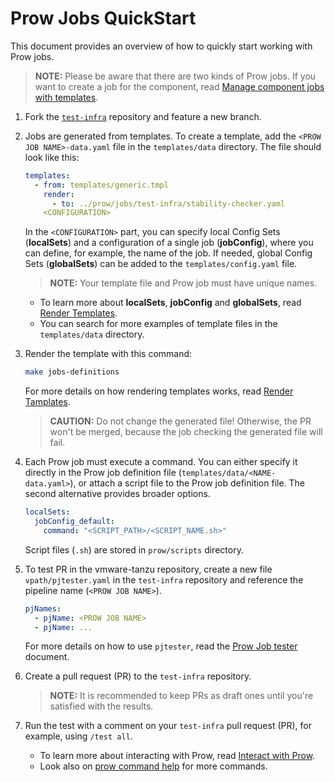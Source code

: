 # Prow Jobs QuickStart

This document provides an overview of how to quickly start working with Prow jobs.
> **NOTE:** Please be aware that there are two kinds of Prow jobs. If you want to create a job for the component, read [Manage component jobs with templates](./manage-component-jobs-with-templates.md).

1. Fork the [`test-infra`](https://github.com/vmware-tanzu-project/test-infra) repository and feature a new branch.


2. Jobs are generated from templates. To create a template, add the `<PROW JOB NAME>-data.yaml` file in the `templates/data` directory. The file should look like this:

    ```yaml
    templates:
      - from: templates/generic.tmpl
        render:
          - to: ../prow/jobs/test-infra/stability-checker.yaml
        <CONFIGURATION>
    ```
    In the `<CONFIGURATION>` part, you can specify local Config Sets (**localSets**) and a configuration of a single job (**jobConfig**), where you can define, for example, the name of the job.
    If needed, global Config Sets (**globalSets**) can be added to the `templates/config.yaml` file.
    
    > **NOTE:** Your template file and Prow job must have unique names.
    
    - To learn more about **localSets**, **jobConfig** and **globalSets**, read [Render Templates](https://github.com/vmware-tanzu-project/test-infra/tree/main/development/tools/cmd/rendertemplates). 
    - You can search for more examples of template files in the `templates/data` directory.


3. Render the template with this command:
    ```bash
    make jobs-definitions
    ```
    
    For more details on how rendering templates works, read [Render Tamplates](https://github.com/vmware-tanzu-project/test-infra/tree/main/development/tools/cmd/rendertemplates).
    
    > **CAUTION:** Do not change the generated file! Otherwise, the PR won't be merged, because the job checking the generated file will fail.

   
4. Each Prow job must execute a command. You can either specify it directly in the Prow job definition file (`templates/data/<NAME-data.yaml>`), or attach a script file to the Prow job definition file. The second alternative provides broader options.
    ```yaml
    localSets:
      jobConfig_default:
        command: "<SCRIPT_PATH>/<SCRIPT_NAME.sh>"
    ```
    Script files (`.sh`) are stored in `prow/scripts` directory.


5. To test PR in the vmware-tanzu repository, create a new file `vpath/pjtester.yaml` in the `test-infra` repository and reference the pipeline name (`<PROW JOB NAME>`).
    ```yaml
    pjNames:
      - pjName: <PROW JOB NAME>
      - pjName: ...
    ```
    For more details on how to use `pjtester`, read the [Prow Job tester](https://github.com/vmware-tanzu-project/test-infra/blob/main/development/tools/cmd/pjtester/README.md) document.
 
     
6. Create a pull request (PR) to the `test-infra` repository.

    > **NOTE:** It is recommended to keep PRs as draft ones until you're satisfied with the results.

   
7. Run the test with a comment on your `test-infra` pull request (PR), for example, using `/test all`.
   - To learn more about interacting with Prow, read [Interact with Prow](./prow-jobs.md#interact-with-prow).
   - Look also on [prow command help](https://prow.k8s.io/command-help) for more commands.